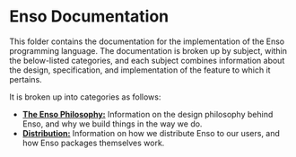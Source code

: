 # Enso Documentation
This folder contains the documentation for the implementation of the Enso
programming language. The documentation is broken up by subject, within the
below-listed categories, and each subject combines information about the
design, specification, and implementation of the feature to which it pertains.

It is broken up into categories as follows:

- [**The Enso Philosophy:**](./enso-philosophy.md) Information on the design
  philosophy behind Enso, and why we build things in the way we do.
- [**Distribution:**](./distirbution) Information on how we distribute Enso to
  our users, and how Enso packages themselves work.
